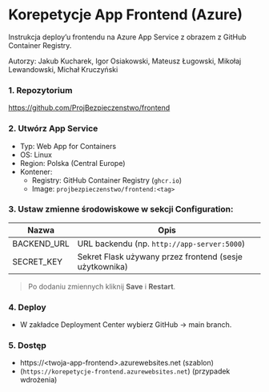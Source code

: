 # Korepetycje App Frontend (Azure)

Instrukcja deploy’u frontendu na Azure App Service z obrazem z GitHub Container Registry.

Autorzy: Jakub Kucharek, Igor Osiakowski, Mateusz Ługowski, Mikołaj Lewandowski, Michał Kruczyński

### 1. **Repozytorium**  
   https://github.com/ProjBezpieczenstwo/frontend

### 2. **Utwórz App Service**  
   - Typ: Web App for Containers  
   - OS: Linux  
   - Region: Polska (Central Europe)  
   - Kontener:
     - Registry: GitHub Container Registry (`ghcr.io`)
     - Image: `projbezpieczenstwo/frontend:<tag>`

### 3. **Ustaw zmienne środowiskowe** w sekcji Configuration:

| Nazwa        | Opis                                                    |
| ------------ | ------------------------------------------------------- |
| BACKEND\_URL | URL backendu (np. `http://app-server:5000`)             |
| SECRET\_KEY  | Sekret Flask używany przez frontend (sesje użytkownika) |


> Po dodaniu zmiennych kliknij **Save** i **Restart**.

### 4. **Deploy**  
   - W zakładce Deployment Center wybierz GitHub → main branch.

### 5. **Dostęp**  
   - https://\<twoja-app-frontend\>.azurewebsites.net (szablon)
   - (```https://korepetycje-frontend.azurewebsites.net```) (przypadek wdrożenia)

